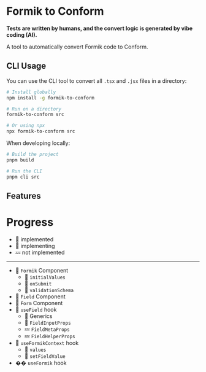 # Formik to Conform

**Tests are written by humans, and the convert logic is generated by vibe coding (AI).**

A tool to automatically convert Formik code to Conform.

## CLI Usage

You can use the CLI tool to convert all `.tsx` and `.jsx` files in a directory:

```bash
# Install globally
npm install -g formik-to-conform

# Run on a directory
formik-to-conform src

# Or using npx
npx formik-to-conform src
```

When developing locally:

```bash
# Build the project
pnpm build

# Run the CLI
pnpm cli src
```

## Features

# Progress

- 🙌 implemented
- 🏃 implementing
- 💤 not implemented

---

- 🏃 `Formik` Component
  - 🙌 `initialValues`
  - 🙌 `onSubmit`
  - 🙌 `validationSchema`
- 🙌 `Field` Component
- 🙌 `Form` Component
- 🏃 `useField` hook
  - 🙌 Generics
  - 🙌 `FieldInputProps`
  - 💤 `FieldMetaProps`
  - 💤 `FieldHelperProps`
- 🏃 `useFormikContext` hook
  - 🙌 `values`
  - 🙌 `setFieldValue`
- �� `useFormik` hook
